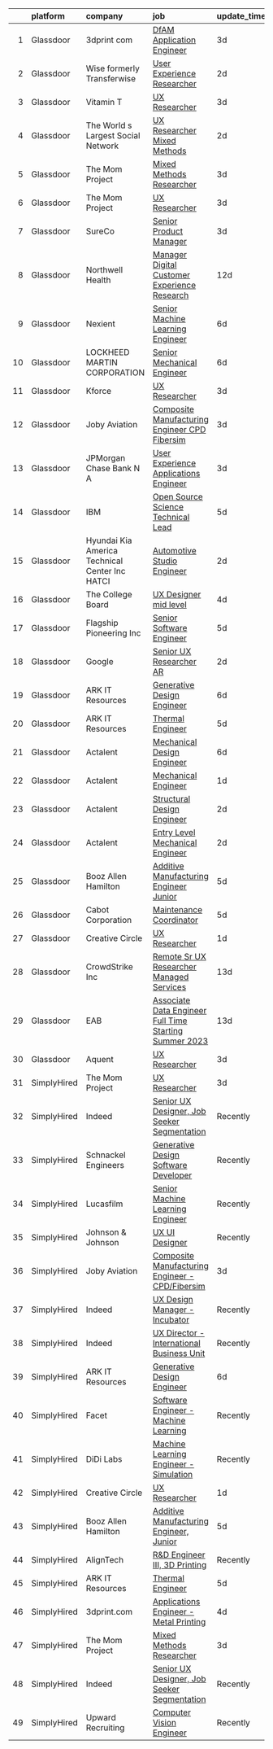 

|    | platform    | company                                           | job                                                                                                                                                                                                                                                                                                                                                                                                                                                                                                                                                                                                                                                                                                                                                                                                                                                                                                                                                                                                                                                                                                                                                                                                                                                                                                                                                                                                                                                                                                                                                             | update_time   | location                       |
|---:|:------------|:--------------------------------------------------|:----------------------------------------------------------------------------------------------------------------------------------------------------------------------------------------------------------------------------------------------------------------------------------------------------------------------------------------------------------------------------------------------------------------------------------------------------------------------------------------------------------------------------------------------------------------------------------------------------------------------------------------------------------------------------------------------------------------------------------------------------------------------------------------------------------------------------------------------------------------------------------------------------------------------------------------------------------------------------------------------------------------------------------------------------------------------------------------------------------------------------------------------------------------------------------------------------------------------------------------------------------------------------------------------------------------------------------------------------------------------------------------------------------------------------------------------------------------------------------------------------------------------------------------------------------------|:--------------|:-------------------------------|
|  1 | Glassdoor   | 3dprint com                                       | [DfAM Application Engineer](https://www.glassdoor.com/partner/jobListing.htm?pos=119&ao=1136043&s=58&guid=00000182e86ad0db95ceb6f8c2dcb1cf&src=GD_JOB_AD&t=SR&vt=w&cs=1_b536c6bd&cb=1661756690984&jobListingId=1008094737380&jrtk=3-0-1gbk6lk8dia0h801-1gbk6lk90i4ln800-512bae7bd3e561d0-)                                                                                                                                                                                                                                                                                                                                                                                                                                                                                                                                                                                                                                                                                                                                                                                                                                                                                                                                                                                                                                                                                                                                                                                                                                                                      | 3d            | Boston, MA                     |
|  2 | Glassdoor   | Wise formerly Transferwise                        | [User Experience Researcher](https://www.glassdoor.com/partner/jobListing.htm?pos=122&ao=1136043&s=58&guid=00000182e86ad0db95ceb6f8c2dcb1cf&src=GD_JOB_AD&t=SR&vt=w&cs=1_772182f8&cb=1661756690984&jobListingId=1008096952829&jrtk=3-0-1gbk6lk8dia0h801-1gbk6lk90i4ln800-888f5205ad35da0f-)                                                                                                                                                                                                                                                                                                                                                                                                                                                                                                                                                                                                                                                                                                                                                                                                                                                                                                                                                                                                                                                                                                                                                                                                                                                                     | 2d            | New York, NY                   |
|  3 | Glassdoor   | Vitamin T                                         | [UX Researcher](https://www.glassdoor.com/partner/jobListing.htm?pos=114&ao=1110586&s=58&guid=00000182e86ad0db95ceb6f8c2dcb1cf&src=GD_JOB_AD&t=SR&vt=w&cs=1_8777eb67&cb=1661756690983&jobListingId=1008094005143&cpc=F41FEAB56D215062&jrtk=3-0-1gbk6lk8dia0h801-1gbk6lk90i4ln800-41d9ad3e9516528b--6NYlbfkN0DMrcEu7yrtATojKJA7cEzGQ3FdRGWLh0CZQInL4ECGI6k5tN82kdM0cJmh4vC7Ggg9temFQ244R4RgH7u1LqTSnnvL4tBuggWavBKDFW0qDSxgSPnJVpen7gyVtVtQMGiUlwH-o-mtxCc3paCn73kNC0DjDkzNbQf8fAXdUUdtTrg-F7jbqcWpqA-SzEQIzgcNTFq-4BMcuB8PaagWsh13DWVfuHALdN68DXAuE58GFlswGf-CNTwFMyEvAFUvplinTe8syecZhgl7s2QxYy5sybD5rsyWSxer0L9ldqPZfDhAcBGrX5XpwxBgocMtHIaf8gI3Iac91xixBmCcoRQTx5nq69Lx-i-Y4iMYEV1WBrmjoQo8oIzGRFwba5RauCnYepQHI6zk10YxUvmSRhB85aG2FdK4lbx3DI84w-c5Po3z5Fai_MH4-8pTloNZUTktxRhVcV9bPp9a11Xb7wXZM35s_PFw-iw%3D)                                                                                                                                                                                                                                                                                                                                                                                                                                                                                                                                                                                                                                                                                                                                               | 3d            | Menlo Park, CA                 |
|  4 | Glassdoor   | The World s Largest Social Network                | [UX Researcher  Mixed Methods ](https://www.glassdoor.com/partner/jobListing.htm?pos=102&ao=1110586&s=58&guid=00000182e86ad0db95ceb6f8c2dcb1cf&src=GD_JOB_AD&t=SR&vt=w&ea=1&cs=1_927c3eb4&cb=1661756690982&jobListingId=1008096980689&cpc=4B86475FAF393599&jrtk=3-0-1gbk6lk8dia0h801-1gbk6lk90i4ln800-35799963d9046fc4--6NYlbfkN0DSgjPPcnEdvoK3uuxfISLALE6pB1FR7YSHOr_tSg5_QGIhoz_2VqUepdcKLBLI_zRE0eu3KcAFBf_h5YlCXzqzrShHOJh1EHt5hZ4pWymPE0gfdWnb7UTUhs5rjYR-PcswrTeMzyLW3VNbxA-Gnykct-6BoQRQTmsz9dAWAXg7fFa9ceYhn7MkonKIW0HnPTWvTqhReYaCXVHa8w37XceuqeF91Mow1CE_5T-KugszKGypOQh2UGRb-xQBeeJCg1uXxcNjWBtikaZSucc5Ki-5U-WdTikMy7KHj-lBaV_SE9gWkwRieu20O7wLWuHWX5Ayj6Y-1WWuYdhsdQ-lKH5jLvYMzgoRxDON_uNPN9c7meGQTVF7mXuCiyDnAsjL32zDoknDpDDVe63MZYJEQISqCgGTYPIAVZs9po3HMMMZ5y9Zme851dYCueh_IAqn8ovrwTY_bDc6yNWQFGF-Z1oM4AgyJwVSnZkjV8jUsmPP5CuNM7nbPigb1DS6HnjVR9G_LaHT1WoDJLCHf6SudO89iymlrjYqw7qiqnXtQfUCJ6ncbF6VxpvWB9tovrPE2QYb8jJfakfnvXEpd90vyITv)                                                                                                                                                                                                                                                                                                                                                                                                                                                                                                                                                                                                        | 2d            | Menlo Park, CA                 |
|  5 | Glassdoor   | The Mom Project                                   | [Mixed Methods Researcher](https://www.glassdoor.com/partner/jobListing.htm?pos=104&ao=1110586&s=58&guid=00000182e86ad0db95ceb6f8c2dcb1cf&src=GD_JOB_AD&t=SR&vt=w&cs=1_ac57a4af&cb=1661756690982&jobListingId=1008094382917&cpc=5EFBB0462F9C6B7A&jrtk=3-0-1gbk6lk8dia0h801-1gbk6lk90i4ln800-8c903439d4ff906b--6NYlbfkN0BDp_epf89aHDQhKpPegNJQ_ldQpEFZQsM9OcONMGxWx6pU56EKHF58QjVdAUvn2gXRtfyd_1WHfRqH7uSYUoli7EfV8YcLh__QN_kzLfROH08YDIKIwMuniaRo_ENTOGdY07fs4-FSf0PJeGrLNJ_EMdkIDNONtKuommK3wVKiT6oxe4yuKOfOJnVpD_5vtojJZyuNO-gF-tk3HZ5YiLmwCZ92DKl3frB8f5rgiM0zEvutJUDU2NOQeqgbDqQtclQIhKTWRwonszo9g0MORstvgEQapKiFM0we8TrsWqYjl2zaZLiSzZkGPLUyksv579Mli-zEjZEmAubst4Qozo74lHkGWf6V321HlutUOtXVc-Q8wCfgBh8Ks2yjFemGDnl9Wuv5yIn-O3p2xRi1EAZ99SZryfBM5MPoZcYXQ0QI0AtM7EnscDnmQh3v8LOff_B8R3EpPS8ggm3X2dAwD-PxPulOOQ3-vgTSMRqzGwzFp7uFBojiCkXyVgMwmaXKnBfvjNVzQy-Jr48HqbukBTbpF9Heb_nGW3KV-1y9KwwjHfwLwTCgNZKcSLbABebhFcSue4w3AMUeFg%3D%3D)                                                                                                                                                                                                                                                                                                                                                                                                                                                                                                                                                                                                                      | 3d            | Menlo Park, CA                 |
|  6 | Glassdoor   | The Mom Project                                   | [UX Researcher](https://www.glassdoor.com/partner/jobListing.htm?pos=105&ao=1110586&s=58&guid=00000182e86ad0db95ceb6f8c2dcb1cf&src=GD_JOB_AD&t=SR&vt=w&cs=1_369dadb8&cb=1661756690982&jobListingId=1008094382915&cpc=9C2286EA3771AAF6&jrtk=3-0-1gbk6lk8dia0h801-1gbk6lk90i4ln800-bd3f134bc8d19219--6NYlbfkN0BDp_epf89aHDQhKpPegNJQ_ldQpEFZQsM9OcONMGxWx6pU56EKHF58QjVdAUvn2gXRtfyd_1WHfS740PurOM6Hx029Xn7VZZUDEG84zVaQob4FsQimi6mSk5RPERqfD6Ie5MIgYQodhByEv93feRT9rPRYHFogKK_NOmgx2C_5wdp4y3ItsKpZJYmFwzwCH5dM6PF7dYZ6IvJVzf7hljobvpOQ4qLHrS0PqhGC0t77oXCzsFHMGImKP--u_XDX7D_b2M8LKN-8o7zXYXvCcvGsW2PRUzlEepzvU_PKNpAD3162qG__p_YJ6zI6rVGIfTuixLQkq4jsPwv3yxwzrHlk-MbJ_fY86ZWmqL-2atYsmfLKKZ0_sHip9_P7pDyc7P6nZH9BnveU-3teOrBpqabYDKXaCXnMFeuPH_v7KzuiYNM4Ri6k2MRIkFOTBYSl5GcoIoL-ToTbW4BGC_-Dc1Bj7qh1zxMdsZUKttgdr3sSdx6xsssZAUP55b0GTVwdITYB2J0QkoLG6-7h3aG84eeyPE-oLaECr4XV-IaB3NecHtuigC6ge9ofUua4YYm4goZqvWaRtbqU9A%3D%3D)                                                                                                                                                                                                                                                                                                                                                                                                                                                                                                                                                                                                                                 | 3d            | Menlo Park, CA                 |
|  7 | Glassdoor   | SureCo                                            | [Senior Product Manager](https://www.glassdoor.com/partner/jobListing.htm?pos=103&ao=1110586&s=58&guid=00000182e86ad0db95ceb6f8c2dcb1cf&src=GD_JOB_AD&t=SR&vt=w&ea=1&cs=1_320151d9&cb=1661756690982&jobListingId=1008095006288&cpc=F7A2269C793D5877&jrtk=3-0-1gbk6lk8dia0h801-1gbk6lk90i4ln800-5c50eb64cddd3f76--6NYlbfkN0AQaP-QrR_43T7gRCNkUPZHieFmkbr_BlG6JECninDDsxmXNyJZIi7yg9is_KRKDCK4rtJo98_yk6W6xDMH5JqKMGDtU5pccCfS5F2BVPLBdRMdinixcL6MIhNQUzRwSwTO_PTrZQPw1LyIiM32HJNFzQvj5mceAqIHwFCFwaKWLBYJQ0ZHXGqmZy3RQovbrtfcn-C_dbrgecPKYJyLFN1KLHptg2_miC_jhNAODlrHdWKaSY3zz969ubz9l5m9_I1WnF7gY6_yP62Cn6RLzWC4-7LD6stTn-7wg6HAIuxiOybRipze51gG2qRRx19LNtBcapDlstHGYe1zYPj6tqRVMZmhUQDJBhh8JVVZEC6BEbZVhac3ekddytVX2cmmhBkKpb86avLrJljmhlodXgxlhNq11zqlIZaakyuDi9vQHEvMUrzplb_xTquww2-x_fpJUch9v6gy-3mMH2k2AT_96fP2lQmQVrraIIBJMYEg-RU1wpwDen9qGGFPHvYH6_A%3D)                                                                                                                                                                                                                                                                                                                                                                                                                                                                                                                                                                                                                                                                                                 | 3d            | Santa Ana, CA                  |
|  8 | Glassdoor   | Northwell Health                                  | [Manager  Digital Customer Experience Research](https://www.glassdoor.com/partner/jobListing.htm?pos=115&ao=1110586&s=58&guid=00000182e86ad0db95ceb6f8c2dcb1cf&src=GD_JOB_AD&t=SR&vt=w&cs=1_ca502857&cb=1661756690983&jobListingId=1008074844388&cpc=2CAED5C921A5F994&jrtk=3-0-1gbk6lk8dia0h801-1gbk6lk90i4ln800-fc022f85d3b900a8--6NYlbfkN0AZWWK9Dkq8A_dUHCdj_uLeVWsWS91-0wEhlKVHwzSsO9Etv9WaFTD0YdZedibhSBs_AidpMc5okhucwQ3qDq422HNFwM2on2Hs7x3WFCypOLI7iO5i1l7VM2d_U2slGIIiDblGxlFbP0vbtFBJ-LIsKnMpTrjoIDdrA40tY69HsS-FlX60wwFpGM56cGWt7aXhEZS6HAUtUpuCpbmnHzRyWlZacPYUtIx4QwhSfih-1zaatUypqZhVPF-E7EW6PTPxlfsKjGNlEL3hHOUVrR3y5_8OXtN7i85_a2IKHEZaymvHId02i3sqBA2yAnhLb0FzHFkqOcziYoiPvXq8H9IXCHYe8iqPhDzofFSZ7OM6_69IGszBT5AoKI8jn89V5J0vtH2AQ1JgmLy_JyLhGkomFrLun2lPVyg-9fPMDvjImoZhITR5eNIrNesHmDwtu6w-Dj3JSbf1CQapm7Q5VgsmS5TXh3EG8bzGfnBIrkwJCZO5dfbMv0tJV9prP2jMjnOJV_WRHvz4TMILrGarTHq76x-mCqR6r86-RpHf3X_AIK_9udIb5FbNliE4TRwUMbrSoF-Hp7ZGGwkW4k4nOCoCooMO-GeGG8KTNO8L7_PiUdb1PJCFQSAxSV7OQewYgmY6_q_VB40P7B12ODDcemwi4Ss7go1JBwoihYj9cv5K7ENghywbFD2QNsqxwK5HhLhkCJdw4yGzfN1y9PBkBXXoNQd3Ws2PgDxVDeeme2h5_ohO8vM0-Qlhoi_XwVqJPhTMomATzOruRTjCeHE2Fg_YnLpel00Ye3Lg0_pyWlJnM0GZIn7BraL3uhhHG1aJqbqAkvvXmndPOVv9Pd16S9jWc-ntuuTOQIqdmZzp-jOGCnV01UJ3qEkL9kW3egWWNxv8b2FgN3OOo-PasTxPZLeNqDWXgT45kXEEf9Y_Chd6e9fkiGOpmfdRdeWFHn_bDo21YZL_-XTd-GFSilfmLgJKnZruZAvkccY7x5mbUBKCgyNxi905T-USz4RxG_WiKAhFb62s24RZhYS3NOCl8TvOiw1mFdYQdTmZK4wFZTqj_R_h1l4lRLbDY_LwykhnoY7vpcOmXzfN53NP7IgmfuOcPc0uxTCVy8his7IQo2lw0Ld8doS3LGaVDzOuvWg7cQQL0c6e_GEyxg%3D%3D) | 12d           | Melville, NY                   |
|  9 | Glassdoor   | Nexient                                           | [Senior Machine Learning Engineer](https://www.glassdoor.com/partner/jobListing.htm?pos=129&ao=1136043&s=58&guid=00000182e86ad0db95ceb6f8c2dcb1cf&src=GD_JOB_AD&t=SR&vt=w&cs=1_604950c6&cb=1661756690985&jobListingId=1008086980672&jrtk=3-0-1gbk6lk8dia0h801-1gbk6lk90i4ln800-4dda5761356c186f-)                                                                                                                                                                                                                                                                                                                                                                                                                                                                                                                                                                                                                                                                                                                                                                                                                                                                                                                                                                                                                                                                                                                                                                                                                                                               | 6d            | Columbus, OH                   |
| 10 | Glassdoor   | LOCKHEED MARTIN CORPORATION                       | [Senior Mechanical Engineer](https://www.glassdoor.com/partner/jobListing.htm?pos=107&ao=1110586&s=58&guid=00000182e86ad0db95ceb6f8c2dcb1cf&src=GD_JOB_AD&t=SR&vt=w&cs=1_49d9a8bc&cb=1661756690982&jobListingId=1008087378466&cpc=7F6F94E2229B3AB5&jrtk=3-0-1gbk6lk8dia0h801-1gbk6lk90i4ln800-fd6de8784ac61017--6NYlbfkN0BuMqUtaNIakuoGTB-u7I0EvtcrTK1_bHO6_bsORPCvsAuhl2Re_HYGgFFE4slO0oAQZ16dmPryzk6ZFyeZ2fEIqsvLrtIW4m9zz1fjrViXa1mzndd0akj2pU54IgsKet8eKFSpKSCyikLsHsfwroDtUro9ejvO7RR8ho0Pk9CS0BirE5PkzX-leFUHfSSXjqfCqGhvSgtis-YZGtCxNEf7C-eRDBaw0HJlACPXt6Jh12qVakfsQYvBqovzwd5wPc2WElZzC1LxLRiJBaxz1uljp7ZwjC7iUJGnVKxPEBjPM8IxFGyTdrLZb7PwZvTcYN2KbRIjFRwSQQVZdFqlQpW2ni-ScJjLLl4Z5-nk-RM6GQaziBnIpx5CcbeirPN4A9etDQMjY5krVR118nf9HYeF4IknDwOpx7S4PvQbBZhsKcF3fOpbo1QmiC30n2rCsJ8TYKdQMWIk61F-PPveC3wy8tF1CM0rq60QevmmpZ2EgQiPVwS4XULLQCmEjzaDnamlphC9yh4Kv--KzCxOSjs4vepxjRONvq1orARhYfTm1VvK54-eDKXmYKL4DM9aekZXiH7LN-g81vO_VUXhEd_t8wqWLEBn0qoAO3mZibiKCEhbqL17OT4N3_3etSRCB7cqR4cfpbDDMg%3D%3D)                                                                                                                                                                                                                                                                                                                                                                                                                                                                                                                                                    | 6d            | Liverpool, NY                  |
| 11 | Glassdoor   | Kforce                                            | [UX Researcher](https://www.glassdoor.com/partner/jobListing.htm?pos=110&ao=1110586&s=58&guid=00000182e86ad0db95ceb6f8c2dcb1cf&src=GD_JOB_AD&t=SR&vt=w&cs=1_33ccab25&cb=1661756690983&jobListingId=1008094267128&cpc=F41FEAB56D215062&jrtk=3-0-1gbk6lk8dia0h801-1gbk6lk90i4ln800-db2c50093ad5b947--6NYlbfkN0C5IatSLh_Ak1q39eQQoPIxD737RW9NeiYGvIRXkrLjEBkC4LI6KweFWWPiS1PvvlxUGdptNRpw1og9LquIjemFcg0GKCvRJy-ZzrymTyReKOe4kJ497xRZk09btuwQoCqdm4CwO7UAgdeG4JnHbFAe2pw1tc94QzELc_TKZcLjGWhbtfY7wQ9AF9S-O4Wu3uwlHlzVxsGLdDRYozlsA02CgWLL-zMsotpfyn5hLL9s028YXEDU5mBqbeDuenYH1sog0TUGuBikUdv-a0q7tEZlxfpTvBrRJuZ_OV0TtZiCaT3lYioyLZKqUpXwSxnpggOtzSzykn44irbQU-45Mr3uLWoXu1mEbGXB98APaj8OWppp5m3bfPTLVaSOs0B-xv8-XWLJjP_04ayEu2jNLWTtgr-MD7MEyg6vixLRe55LZ5b27xjbbqDjsPVPlXeEZDwuJOZCge8TuRBRQvvnOR4z9FwxH5kV8eMJeq-sVc9PrZ96M9soM31aqPfWMaygTwJPXKMWm52SgQrLXEa4PPAUlJngFZjFO1gN8i-Y3ykeW_iaFPmWdrsBi2EI2_9xaEdSP-couRSaq2PuDeVXAK7ckDixtRnSHrw%3D)                                                                                                                                                                                                                                                                                                                                                                                                                                                                                                                                                                                                               | 3d            | Waltham, MA                    |
| 12 | Glassdoor   | Joby Aviation                                     | [Composite Manufacturing Engineer   CPD Fibersim](https://www.glassdoor.com/partner/jobListing.htm?pos=127&ao=1136043&s=58&guid=00000182e86ad0db95ceb6f8c2dcb1cf&src=GD_JOB_AD&t=SR&vt=w&ea=1&cs=1_5e2c8ed1&cb=1661756690984&jobListingId=1008093896091&jrtk=3-0-1gbk6lk8dia0h801-1gbk6lk90i4ln800-93af6a19db3e5e8e-)                                                                                                                                                                                                                                                                                                                                                                                                                                                                                                                                                                                                                                                                                                                                                                                                                                                                                                                                                                                                                                                                                                                                                                                                                                           | 3d            | Marina, CA                     |
| 13 | Glassdoor   | JPMorgan Chase Bank  N A                          | [User Experience   Applications Engineer](https://www.glassdoor.com/partner/jobListing.htm?pos=121&ao=1136043&s=58&guid=00000182e86ad0db95ceb6f8c2dcb1cf&src=GD_JOB_AD&t=SR&vt=w&cs=1_64cfd85d&cb=1661756690984&jobListingId=1008095331238&jrtk=3-0-1gbk6lk8dia0h801-1gbk6lk90i4ln800-c87e1db87de5e647-)                                                                                                                                                                                                                                                                                                                                                                                                                                                                                                                                                                                                                                                                                                                                                                                                                                                                                                                                                                                                                                                                                                                                                                                                                                                        | 3d            | Apple Valley, CA               |
| 14 | Glassdoor   | IBM                                               | [Open Source Science Technical Lead](https://www.glassdoor.com/partner/jobListing.htm?pos=124&ao=1136043&s=58&guid=00000182e86ad0db95ceb6f8c2dcb1cf&src=GD_JOB_AD&t=SR&vt=w&cs=1_c8c39209&cb=1661756690984&jobListingId=1008088627145&jrtk=3-0-1gbk6lk8dia0h801-1gbk6lk90i4ln800-01e0d2cc6dfe5d95-)                                                                                                                                                                                                                                                                                                                                                                                                                                                                                                                                                                                                                                                                                                                                                                                                                                                                                                                                                                                                                                                                                                                                                                                                                                                             | 5d            | Austin, TX                     |
| 15 | Glassdoor   | Hyundai Kia America Technical Center  Inc   HATCI | [Automotive Studio Engineer](https://www.glassdoor.com/partner/jobListing.htm?pos=126&ao=1136043&s=58&guid=00000182e86ad0db95ceb6f8c2dcb1cf&src=GD_JOB_AD&t=SR&vt=w&ea=1&cs=1_c5d85273&cb=1661756690984&jobListingId=1008097674735&jrtk=3-0-1gbk6lk8dia0h801-1gbk6lk90i4ln800-9a0e395799439d27-)                                                                                                                                                                                                                                                                                                                                                                                                                                                                                                                                                                                                                                                                                                                                                                                                                                                                                                                                                                                                                                                                                                                                                                                                                                                                | 2d            | Irvine, CA                     |
| 16 | Glassdoor   | The College Board                                 | [UX Designer   mid level](https://www.glassdoor.com/partner/jobListing.htm?pos=130&ao=1136043&s=58&guid=00000182e86ad0db95ceb6f8c2dcb1cf&src=GD_JOB_AD&t=SR&vt=w&cs=1_d268d702&cb=1661756690985&jobListingId=1008092282363&jrtk=3-0-1gbk6lk8dia0h801-1gbk6lk90i4ln800-086a4eae3be896a2-)                                                                                                                                                                                                                                                                                                                                                                                                                                                                                                                                                                                                                                                                                                                                                                                                                                                                                                                                                                                                                                                                                                                                                                                                                                                                        | 4d            | Remote                         |
| 17 | Glassdoor   | Flagship Pioneering  Inc                          | [Senior Software Engineer](https://www.glassdoor.com/partner/jobListing.htm?pos=128&ao=1136043&s=58&guid=00000182e86ad0db95ceb6f8c2dcb1cf&src=GD_JOB_AD&t=SR&vt=w&ea=1&cs=1_e68bac22&cb=1661756690985&jobListingId=1008088603150&jrtk=3-0-1gbk6lk8dia0h801-1gbk6lk90i4ln800-836683269fbe6161-)                                                                                                                                                                                                                                                                                                                                                                                                                                                                                                                                                                                                                                                                                                                                                                                                                                                                                                                                                                                                                                                                                                                                                                                                                                                                  | 5d            | Somerville, MA                 |
| 18 | Glassdoor   | Google                                            | [Senior UX Researcher  AR](https://www.glassdoor.com/partner/jobListing.htm?pos=125&ao=1136043&s=58&guid=00000182e86ad0db95ceb6f8c2dcb1cf&src=GD_JOB_AD&t=SR&vt=w&cs=1_7c08c6c8&cb=1661756690984&jobListingId=1008097362520&jrtk=3-0-1gbk6lk8dia0h801-1gbk6lk90i4ln800-f38cf83ed715b87c-)                                                                                                                                                                                                                                                                                                                                                                                                                                                                                                                                                                                                                                                                                                                                                                                                                                                                                                                                                                                                                                                                                                                                                                                                                                                                       | 2d            | San Francisco, CA              |
| 19 | Glassdoor   | ARK IT Resources                                  | [Generative Design Engineer](https://www.glassdoor.com/partner/jobListing.htm?pos=120&ao=1136043&s=58&guid=00000182e86ad0db95ceb6f8c2dcb1cf&src=GD_JOB_AD&t=SR&vt=w&ea=1&cs=1_8a700fd8&cb=1661756690984&jobListingId=1008086135632&jrtk=3-0-1gbk6lk8dia0h801-1gbk6lk90i4ln800-959a8a861c7a7357-)                                                                                                                                                                                                                                                                                                                                                                                                                                                                                                                                                                                                                                                                                                                                                                                                                                                                                                                                                                                                                                                                                                                                                                                                                                                                | 6d            | Menlo Park, CA                 |
| 20 | Glassdoor   | ARK IT Resources                                  | [Thermal Engineer](https://www.glassdoor.com/partner/jobListing.htm?pos=116&ao=1136043&s=58&guid=00000182e86ad0db95ceb6f8c2dcb1cf&src=GD_JOB_AD&t=SR&vt=w&ea=1&cs=1_6b12cfa0&cb=1661756690984&jobListingId=1008088211266&jrtk=3-0-1gbk6lk8dia0h801-1gbk6lk90i4ln800-9da1eb3cf3554270-)                                                                                                                                                                                                                                                                                                                                                                                                                                                                                                                                                                                                                                                                                                                                                                                                                                                                                                                                                                                                                                                                                                                                                                                                                                                                          | 5d            | Menlo Park, CA                 |
| 21 | Glassdoor   | Actalent                                          | [Mechanical Design Engineer](https://www.glassdoor.com/partner/jobListing.htm?pos=111&ao=1110586&s=58&guid=00000182e86ad0db95ceb6f8c2dcb1cf&src=GD_JOB_AD&t=SR&vt=w&ea=1&cs=1_5fe4e92d&cb=1661756690983&jobListingId=1008086332796&cpc=F41FEAB56D215062&jrtk=3-0-1gbk6lk8dia0h801-1gbk6lk90i4ln800-017229d998c9fcc8--6NYlbfkN0ChYVx_I3yfZ_JDY3EFoivtqvi_stwnZ_kRt8Dowt_l_d1ydueao4NE-oUleRJ4yhhR5OFf30khk7M_kireVAqUoPiw6o9HGl9MbcV8-REeytcG47fTYYRYJxkhbUNwbo74nZHyU4pG3JSre0amgNy1FsEE9jSVf3_tm5p8FOPXCvSc_ASmoE74b4XYXCNcvqeeJz_5S0bVWO-n-JjmxwCSosiJtVAjhJZIJbgra33vpdQYMVOA2ONOSa0wliEI5Rs43S_DPFLTazNqw9hHpFHU7zUOsUFUrp44MLih5YjSBvGLcXyZk_qQvle3rrB3u-xeM9HYvLEfeDuvTzHTw_1msGU881rVq0v-IIkjkeUZWaC30w8xh-2K7fyF955hL_2HEVZslN4yMKwZqxCbnLHDLxEkolhtGCtmLVOACNT4RKixn_LmH6ut8SakyZ9oIxqTRljUsCHGstHZc794DGm0Gk1TonJSOTdQXcR9eeqN4vd8r7R8sOf-02VEr0NF-pQ6SCyDDeMmvVQWaSwi0atJ59pqaJItm8MMj2soqcoQiMsZP726xo0thp7ORtMgUSkiTBLaoNXabOFG3v8WK32BnfmE8y_OM1P-80sj__dC5i4ls7BxBAcwDfP9gtnSypwWea_hBehXSen_B3QLszXpWt2gdJBrWn8DaR7_C8_fahxEvQc_EoGI-F1s4eMuOHzLWK4YO2BxmRzDwjbKLo_dHpnAVoHZNS3yNIVCTmb9z0GQMHytcHNPmdVn-WS_vWxFWf63lATqNcaoeDj2RxaI_Uh2Ve7JJccK18SOimNCZvKR2_FebJmjdI7z6U_h_Qk6qEPcv44ZQwm3ULoys2qcspyKelDUYaYbL7EVDURsD5q6GQ-h6fI7t8NgAOuMqwWj37_aOQhp0uH5ZEkORRi3_ZwPlTT_ZOQ8NVnofA1jl8epqkgRD4VvD6Fy-IsCOq39GVnL7_3PtzMCiL8AsXyu)                                                                                                                                                                                                           | 6d            | Ridley Park, PA                |
| 22 | Glassdoor   | Actalent                                          | [Mechanical Engineer](https://www.glassdoor.com/partner/jobListing.htm?pos=113&ao=1110586&s=58&guid=00000182e86ad0db95ceb6f8c2dcb1cf&src=GD_JOB_AD&t=SR&vt=w&ea=1&cs=1_3936c142&cb=1661756690983&jobListingId=1008098072641&cpc=334ABAF5D42DC775&jrtk=3-0-1gbk6lk8dia0h801-1gbk6lk90i4ln800-8c3ec75c51a80a11--6NYlbfkN0ChYVx_I3yfZ_JDY3EFoivtqvi_stwnZ_kRt8Dowt_l_d1ydueao4NE-oUleRJ4yhjnM2sJXj4QEL6w52_IHXHle9KFYo8aSuBNKYbE7wz3-FoqJFrqBEs65N3shdEEXPKgdgCJqqMsPjq3VQzQEimu4W6vAubD7eMEnwtXA9Fr6nO397Sx7bZErs1VC9memlWa8ARrYXI1dPaIzA6WXSCmWwlW1g1gRgWcj8Ec1tcPeFc8GcPL7j-NI8TwdQp4ipX5gdLMKhiYU_UlFiBooynOZ41oqJ-uDRH_cM_5A1MYPh7un_GIM2UtphhCT2QxFzw0vkqwXMCGUHyEbZuYSyC_NyeM9JdaFSukJa5zvat4vJ0MsmG8hrKDK5LyvIhEX-cWGSTUCwqxGxRx5LVHOSI1Hvh5UZigILRm1odphxq6EnOUbQFDWnsVWcZL2XwX1jMdobeAEpyi8W8H0b_FRKuffoECz_YW45rMoncrQap1lCeRuBAzvfeNj-XKj0fDNzT1qetXjOKxxjtnrWYMqoGoqCmBi9tXYQDl8KNyPCP9JzyOrbPNlNFUu78T3nXxUzh7vum1D1IWiSn83RzVGa1wD1IB0gWIET_dKUMBIo86tFN6uOi9C4BMIR3hBro2Ijo_Uil3WoZo06__1WIE120sae-Mj62ERRvF_aC_DgnkaJa9PQg-BX7Y1oD2PL0n-jODn1X_bieXHLDyjXzWPAt8MlglS_2MSysTNibwkfEYeT8W1p3w5JGcTo9Fz3XPXKLdx62ooSZz26n0zKERppwE5KW80dFZSNwdldcm0d1-P7RNjw3iHUnHJzy7lN_0q-flVEhPPNqgPoiwY5yb3FHcL8XjgAWTxHYyuB50Zzz7XUvtLCGc9LVTtCJyTCadvmTjV90Lxt2oUvegBGduYBN445z5ro8A0ZuIUzW0OHOy29aswWvF9RF4XLJWUiZCz-Ae1tagaDrFTF1JbPQQMUNh)                                                                                                                                                                                                                  | 1d            | Hyattsville, MD                |
| 23 | Glassdoor   | Actalent                                          | [Structural Design Engineer](https://www.glassdoor.com/partner/jobListing.htm?pos=109&ao=1110586&s=58&guid=00000182e86ad0db95ceb6f8c2dcb1cf&src=GD_JOB_AD&t=SR&vt=w&ea=1&cs=1_71f4f1e8&cb=1661756690983&jobListingId=1008097893420&cpc=FB7E4A1762AE5BEC&jrtk=3-0-1gbk6lk8dia0h801-1gbk6lk90i4ln800-9c2d748765d76736--6NYlbfkN0ChYVx_I3yfZ_JDY3EFoivtqvi_stwnZ_kRt8Dowt_l_d1ydueao4NE-oUleRJ4yhg8o0u738vB5RZZE160cZlgEiKKV6OHZYicYQxxNMt4CPH_2bCJFUapOFjDzzS4ZUrZQxVNAtKPI2Q7MIS2JjoKoaJh7OUzAAhTuzJvS23PcWIFehpKcoVtOjxXS7nN_FJO38mmg2mde6PVpGJ4dhFUg8dO7_3MB7i7l1HMQsnqnT1SY6x_7xUbmXCuxVenIFqLX8HoHXNndMpBwRgf7fJED8tJmkVd4eBQtjiCTJ8kM01ftficxiLKnVlxcToq2UEV07_cazJDF1BSqhsLlze27zVm5umTe42Yya322TkS-xwyUm1RRW3qDHc2wqJ0SgDOfpfC73B4IK1myNhzPvIiiC8q5bi1YYdFTE1EEPOUgX0ggZemugNDZYf0tQi9tlniQnGIZs0RnOwsodmaDDxA7XSepNd5y5SWVALTGlD8USOuZyXWkRwnOYmmsFBboTb7hO0_mU_gtpd100dqfmMYwN1qUDXeyXGAsVJCVesoS93vXRmE7TL6_1inefRvz97KMF646iXRGpc7r_aV4PahaV0XOWVFphj4r7rf8CZZt7OyQslxfYJcF_8IpoIYza07d86iy-nRpnktx4cXG7iepDjyEasOG7JF7RUT23H751IipMV8Sygp8M6GzF3psij1rfgKxZqMN5H5eOfy2SJ11eeResjB5taA8vKRgvWLdoBIwWsmnXBMGtUyY7bLmI0Rta3KSxepKcmSL3zEkcfBKY-8tbAgRPz00dvx5CmtKvHitvy82etBwU_twpSwqLXwjXEX3HbR4BinRLQwbq55lDXLykIe8iabddT5ipeAAFsbroUdEH1yMZZ8aDmG6vTKGzYIQQ7GAyzWHrhgo_tN9-kDy8kiaB_KLNEa2yF6f1cY5jsTsHBpFKiOjry3U8a5ZgYiW7YoGHGsplQN6Jok4tg7rn8WeTY%3D)                                                                                                                                                                                             | 2d            | Ridley Park, PA                |
| 24 | Glassdoor   | Actalent                                          | [Entry Level Mechanical Engineer](https://www.glassdoor.com/partner/jobListing.htm?pos=106&ao=1110586&s=58&guid=00000182e86ad0db95ceb6f8c2dcb1cf&src=GD_JOB_AD&t=SR&vt=w&ea=1&cs=1_fb99ab19&cb=1661756690982&jobListingId=1008097709223&cpc=F41FEAB56D215062&jrtk=3-0-1gbk6lk8dia0h801-1gbk6lk90i4ln800-b1b06bc0b7d6abe7--6NYlbfkN0ChYVx_I3yfZ_JDY3EFoivtqvi_stwnZ_kRt8Dowt_l_d1ydueao4NE-oUleRJ4yhieQCQg4CEUg5kHGzx3ngPJE9ozwM4bbGHd6I-9Ko3KmQjgP_8h698SRPIyWHOX60ApJPyaq18XwtmOdvyhs0sbZ7sRB0p6_rKuUpAbmZe5lLlLdopUBEKLLBxloK-tXAJ9jtMj2fVwwiX_5vI1naAbaK1q0A1tIsOEyrCZInZ3tf_VgT90n3ze7rrUWPs38vdeJHNt_nfB72-0NW-jKEl5wv9_ga48K9HCaEBozrGfzXkeof7H2rwFuykT6mXNpgPGKFDE8OyzhpwFfH9lS6BmRkgVvSXpSN4TWb782wqaS_UC7ZiqIVOzjokaVjZCLQkxfgQvKuMmZR6ghtQ-h2IvQoeO0kIavQ-ifmdibZyVK4nAxrs4oSU0koFzlGw8yerKRolGjIGXiAjn_Q_QURQArmE42xUeIDCqXwbnRK4NFFbzKXpDY_CQ2QdMhRIQf-1iQMjz7vUOeoH1khqvf11JYXZI4YlcVO4t0KKANGinu1NtQ1KLFparUJB22STFEG_pGca6np9pXumbL3RAroTbB5Y69UubYtr0Q45aT7EIElQ_MC-EnoIsKz8iz7wxrKZsBSBZy6WI7dFieMZroGrchwfDj6UfOJE6qmHa-_VMMdNJx2naIYtjarMvlLEhhUFZkayuFKsJt7tRkIl2YcdQuJxXcYvJ_cQ96PlkCCNyjal1Ypy8oIW32esklMJz1nIoWqHDLrr-B4ZDOUNa84EKgPlKOKYA9SQnvwd6tL-XzhV_OEDOeTJrKl4rRwz4OhsjYnV7GG7dyYRlKMWlcc9hpATixWmIG2sca42C9LfQhlSgfs-X6cWZtKzwPbo_F0TqGQ2vyUFFqR9H2vzX2mcgp9HtUOrIRxK-5dBbCVS0XqinogMFUeqSS3QTx2ISwog_tQ_5uq6vEbBl45xc56Pt)                                                                                                                                                                                                      | 2d            | Hyattsville, MD                |
| 25 | Glassdoor   | Booz Allen Hamilton                               | [Additive Manufacturing Engineer  Junior](https://www.glassdoor.com/partner/jobListing.htm?pos=118&ao=1136043&s=58&guid=00000182e86ad0db95ceb6f8c2dcb1cf&src=GD_JOB_AD&t=SR&vt=w&cs=1_6876c43a&cb=1661756690984&jobListingId=1008089579994&jrtk=3-0-1gbk6lk8dia0h801-1gbk6lk90i4ln800-6af3bf6cf0068750-)                                                                                                                                                                                                                                                                                                                                                                                                                                                                                                                                                                                                                                                                                                                                                                                                                                                                                                                                                                                                                                                                                                                                                                                                                                                        | 5d            | Alexandria, VA                 |
| 26 | Glassdoor   | Cabot Corporation                                 | [Maintenance Coordinator](https://www.glassdoor.com/partner/jobListing.htm?pos=123&ao=1136043&s=58&guid=00000182e86ad0db95ceb6f8c2dcb1cf&src=GD_JOB_AD&t=SR&vt=w&ea=1&cs=1_8c4c286d&cb=1661756690984&jobListingId=1008088849793&jrtk=3-0-1gbk6lk8dia0h801-1gbk6lk90i4ln800-708a4bf8d519f0e8-)                                                                                                                                                                                                                                                                                                                                                                                                                                                                                                                                                                                                                                                                                                                                                                                                                                                                                                                                                                                                                                                                                                                                                                                                                                                                   | 5d            | Carrollton, KY                 |
| 27 | Glassdoor   | Creative Circle                                   | [UX Researcher](https://www.glassdoor.com/partner/jobListing.htm?pos=101&ao=1110586&s=58&guid=00000182e86ad0db95ceb6f8c2dcb1cf&src=GD_JOB_AD&t=SR&vt=w&cs=1_4b404fae&cb=1661756690981&jobListingId=1008098183786&cpc=7F6F94E2229B3AB5&jrtk=3-0-1gbk6lk8dia0h801-1gbk6lk90i4ln800-b9d495bd6a7d5041--6NYlbfkN0BPwlZa85gbT4Q3XYQoU_uQn0Qmw9zd_9UNfmcwtqAVud1yvyq1Z4UAlx1bxhDUi3KWumz1N-iihhD41CFEu2BM1Xd4t4j4b4z51Un3hO89GwejwxosjaWu0WBTURHZ06J2liXbMigISL8BVuTtzTp2IBlMQDGO9O5tY4cacV3zw6Ui-siaza8_IsU2vV2CsF3AA5qAVYo7ULNSo9uScF3HGddcKZdXTMiEOLSinfXYrt9FQ9ytjtj71L53ynGrkpHRrRgj-Nd5cxmzHr3vV8hJ3FcIU7i9Y-pAWkDavV6pi8mDfDw4W8PMkbgM0JNrOIi5BXEAoXriry6rNSgwaPsh6P8-5hWBGXCR8B5olfjDSMdU-syaFEu8U0tCzReENyQSH-soeJ8q2DAP0Mb_wZ1FBtBFbOq_noPA6dtXQoTxNoSpeJENNND-NGmkEGr74proe1gVwQCtxmTFJ8SuA3ARE4K8DFO2QU6cW6V13SD6j8QYrOEATWhc65r3SvRCoS2KfGLVOYRnSg%3D%3D)                                                                                                                                                                                                                                                                                                                                                                                                                                                                                                                                                                                                                                                                                                 | 1d            | Menlo Park, CA                 |
| 28 | Glassdoor   | CrowdStrike  Inc                                  | [Remote   Sr  UX Researcher   Managed Services](https://www.glassdoor.com/partner/jobListing.htm?pos=112&ao=1110586&s=58&guid=00000182e86ad0db95ceb6f8c2dcb1cf&src=GD_JOB_AD&t=SR&vt=w&cs=1_b9138df4&cb=1661756690983&jobListingId=1008072156152&cpc=9DC6E4D8324653EE&jrtk=3-0-1gbk6lk8dia0h801-1gbk6lk90i4ln800-5ada6e538c62d506--6NYlbfkN0Cu2CVlb3GO4Nf7aS8SXsFwjpUbSKkwsJRaJhRnAEdqU_xy3wLgqXZvfA4Kt5_WA9CDwqQ8oerejQYxXG3P16RFqzTZ3oU70Kcx-FwET_sQEe6tU0tEh9oxcnrbBFT1oOydid3T1_0dX1fgVR3nd8b1ztZY1HNhR_zQbh_aE9_14cnjB4afjil-lfpSUn_Mfjx5pJJw6ZtHhQKW_HFZRGNCO5XN1iRxS9dmE91heF8i9Re-UjU2BzDRzuVmnDlc9ODYsyR7Ug8Vmlt1w7tZ-62IFqsjF0ZGGKUhknuD7cMnQpU8HCxYNd9uPib3z5RH4EzcKPsgLU82_fNErbAfdKlrlrK26btWmUlllcAqrTQZhfP8y05z_feuz9s0Ocndw9IIGvMJoJxwdYKCdprvQRIqxpbCIJJOhhWaQASJ9lqHlV6GBmGE5e2aa6sD6D8_7AlZTHpHA9NBeiGDExuRe1lCBNtQ9N7_oa1L2AiIO5rBuE3A0qu8NC6g8uk-jP0I1zEy2zGQOX4OuiDTkBwQNNGcnYYmYH7iu5czBglJLEI-Xh2IQwDMjWbAJFrug4XnRzF1Sz8gLKBnFfR87w0qqQT3kaW2rTpyaL2kTg0sJFG-ZVVHgpenQu2hDPRBeKkQ2uruFIkY1TiXmQWAmHYUYMA-kY82mcHUxP_a32YY9ZLpo9eDcUbmqU8Y-cT8OWEpuffbR7HmtnEnkqDclP1T1Ic35qQDZTE3dJw1Pnyz6xhYla3aqaAR8e3Q)                                                                                                                                                                                                                                                                                                                                                                                                                             | 13d           | Los Angeles, CA                |
| 29 | Glassdoor   | EAB                                               | [Associate Data Engineer  Full Time Starting Summer 2023 ](https://www.glassdoor.com/partner/jobListing.htm?pos=117&ao=1136043&s=58&guid=00000182e86ad0db95ceb6f8c2dcb1cf&src=GD_JOB_AD&t=SR&vt=w&cs=1_3fd1932f&cb=1661756690984&jobListingId=1008071825333&jrtk=3-0-1gbk6lk8dia0h801-1gbk6lk90i4ln800-30fa73502429d50f-)                                                                                                                                                                                                                                                                                                                                                                                                                                                                                                                                                                                                                                                                                                                                                                                                                                                                                                                                                                                                                                                                                                                                                                                                                                       | 13d           | Remote                         |
| 30 | Glassdoor   | Aquent                                            | [UX Researcher](https://www.glassdoor.com/partner/jobListing.htm?pos=108&ao=1110586&s=58&guid=00000182e86ad0db95ceb6f8c2dcb1cf&src=GD_JOB_AD&t=SR&vt=w&cs=1_d44310ae&cb=1661756690982&jobListingId=1008094068121&cpc=47CFDC01B3F81FAC&jrtk=3-0-1gbk6lk8dia0h801-1gbk6lk90i4ln800-99edb61b41aee604--6NYlbfkN0DMrcEu7yrtATojKJA7cEzGQ3FdRGWLh0CZQInL4ECGI9gD0Wolx9R2v-Aex0-GK073JfeDa6HIKTE7_wlPVOTQI7EgKAEN1KjxTrheletNfAugbl_Jx99Ysu2lsmOBFJLYVrZAT7wSHe4eQ5zK1Ve8XCMYYkxNdRd7MRSmRJWg0ZazHdINyxsq-vFYRqoZMUZr0yAvFFRFpqJhi66rchVqTdLt6NeFBAEVshLsLh8vaj7Tkb667AUXRUV4qqLeRa5OgJbCEAgGu_8Xo0AaIRcfrv3tjrint8ElurCzdOSZylJBOqyfsuJ0IYBmLLtpe52p-N9rjdikqGq-yotMA33wMreYK_zp4h-lUVCe1lue86n8aYdy3YOmszarMznn9zZY9cCCoQB6YDTxS9u95nXcs-tQxQulxqobkVvsmznXfKmAsVoHGNgDzn0Gq-Tm9m-rJbZaLfomOg%3D%3D)                                                                                                                                                                                                                                                                                                                                                                                                                                                                                                                                                                                                                                                                                                                                                                 | 3d            | Menlo Park, CA                 |
| 31 | SimplyHired | The Mom Project                                   | [UX Researcher](https://www.simplyhired.com/job/IvuPySe9eRy7OKkezKWgg0EPB26ofIMdT2OcNCg28unJV6dGCGyglw?q=generative+engineer)                                                                                                                                                                                                                                                                                                                                                                                                                                                                                                                                                                                                                                                                                                                                                                                                                                                                                                                                                                                                                                                                                                                                                                                                                                                                                                                                                                                                                                   | 3d            | Menlo Park, CA                 |
| 32 | SimplyHired | Indeed                                            | [Senior UX Designer, Job Seeker Segmentation](https://www.simplyhired.com/job/zUgRgSHf6CQNTWaw35UvyNC8Jr52b-Skmp6loYaOwDf2yEL5z4vazA?q=generative+engineer)                                                                                                                                                                                                                                                                                                                                                                                                                                                                                                                                                                                                                                                                                                                                                                                                                                                                                                                                                                                                                                                                                                                                                                                                                                                                                                                                                                                                     | Recently      | San Francisco, CA +4 locations |
| 33 | SimplyHired | Schnackel Engineers                               | [Generative Design Software Developer](https://www.simplyhired.com/job/KE0-EPFCtTp8eniWTTdVA6iqehRWfXqNBvdE0wHECgCONieSBqtj5A?q=generative+engineer)                                                                                                                                                                                                                                                                                                                                                                                                                                                                                                                                                                                                                                                                                                                                                                                                                                                                                                                                                                                                                                                                                                                                                                                                                                                                                                                                                                                                            | Recently      | Omaha, NE                      |
| 34 | SimplyHired | Lucasfilm                                         | [Senior Machine Learning Engineer](https://www.simplyhired.com/job/K1xv_KNl6o0_xGy8jMyw7_AS1ts7LiE9uyXiXnJlZiz7U0TOKj37fw?q=generative+engineer)                                                                                                                                                                                                                                                                                                                                                                                                                                                                                                                                                                                                                                                                                                                                                                                                                                                                                                                                                                                                                                                                                                                                                                                                                                                                                                                                                                                                                | Recently      | San Francisco, CA              |
| 35 | SimplyHired | Johnson & Johnson                                 | [UX UI Designer](https://www.simplyhired.com/job/QSZJffOFdJ--mjMYAsTSb-hGdYY7MoOdum3yHwcNljEUMAJWgSmGIw?q=generative+engineer)                                                                                                                                                                                                                                                                                                                                                                                                                                                                                                                                                                                                                                                                                                                                                                                                                                                                                                                                                                                                                                                                                                                                                                                                                                                                                                                                                                                                                                  | Recently      | Cincinnati, OH                 |
| 36 | SimplyHired | Joby Aviation                                     | [Composite Manufacturing Engineer - CPD/Fibersim](https://www.simplyhired.com/job/ngeHxqF9ms17owdYE9YjwwnMuaMl30te5iyBGUZg9R-IW9wOE-KpUQ?q=generative+engineer)                                                                                                                                                                                                                                                                                                                                                                                                                                                                                                                                                                                                                                                                                                                                                                                                                                                                                                                                                                                                                                                                                                                                                                                                                                                                                                                                                                                                 | 3d            | Marina, CA                     |
| 37 | SimplyHired | Indeed                                            | [UX Design Manager - Incubator](https://www.simplyhired.com/job/P2Qah3KvihmY9oU0JZ6WySv4uubZCo-4_kG0Bvf_fuSu6ca78-sPKg?q=generative+engineer)                                                                                                                                                                                                                                                                                                                                                                                                                                                                                                                                                                                                                                                                                                                                                                                                                                                                                                                                                                                                                                                                                                                                                                                                                                                                                                                                                                                                                   | Recently      | United States                  |
| 38 | SimplyHired | Indeed                                            | [UX Director - International Business Unit](https://www.simplyhired.com/job/HApovoOZ4_knYLlS74oPFCB6BifLysvtbt20BvGo2WDTAmMVoKTvwQ?q=generative+engineer)                                                                                                                                                                                                                                                                                                                                                                                                                                                                                                                                                                                                                                                                                                                                                                                                                                                                                                                                                                                                                                                                                                                                                                                                                                                                                                                                                                                                       | Recently      | San Francisco, CA              |
| 39 | SimplyHired | ARK IT Resources                                  | [Generative Design Engineer](https://www.simplyhired.com/job/ovEhtFUIAWRgpwPU4-nKquR7ZwjAFTGTsL5YbkVXfk2yh7eGNBevMQ?q=generative+engineer)                                                                                                                                                                                                                                                                                                                                                                                                                                                                                                                                                                                                                                                                                                                                                                                                                                                                                                                                                                                                                                                                                                                                                                                                                                                                                                                                                                                                                      | 6d            | Menlo Park, CA                 |
| 40 | SimplyHired | Facet                                             | [Software Engineer - Machine Learning](https://www.simplyhired.com/job/rRl7LpYqGiIowLAwzbrNzMgXtXTFbKgtp-z9fo66PKEqX4Q6nYlO_w?q=generative+engineer)                                                                                                                                                                                                                                                                                                                                                                                                                                                                                                                                                                                                                                                                                                                                                                                                                                                                                                                                                                                                                                                                                                                                                                                                                                                                                                                                                                                                            | Recently      | San Francisco, CA              |
| 41 | SimplyHired | DiDi Labs                                         | [Machine Learning Engineer - Simulation](https://www.simplyhired.com/job/0FIFJ4YUalf3s40eXZAFHstJJzH20E2rQROkdnoUTMS249LqvIcPrw?q=generative+engineer)                                                                                                                                                                                                                                                                                                                                                                                                                                                                                                                                                                                                                                                                                                                                                                                                                                                                                                                                                                                                                                                                                                                                                                                                                                                                                                                                                                                                          | Recently      | Mountain View, CA              |
| 42 | SimplyHired | Creative Circle                                   | [UX Researcher](https://www.simplyhired.com/job/Wo_ftSYnqKfSlnuLxruvvl-YRtwBpsuBmtKQ1Vp1FAyhSkkfeTe7pQ?q=generative+engineer)                                                                                                                                                                                                                                                                                                                                                                                                                                                                                                                                                                                                                                                                                                                                                                                                                                                                                                                                                                                                                                                                                                                                                                                                                                                                                                                                                                                                                                   | 1d            | Menlo Park, CA                 |
| 43 | SimplyHired | Booz Allen Hamilton                               | [Additive Manufacturing Engineer, Junior](https://www.simplyhired.com/job/mXLYUVNmlr_YE9wM3D932d5P8s5wcsv0-1nVpj_AnhpRC4nFeC64Zw?q=generative+engineer)                                                                                                                                                                                                                                                                                                                                                                                                                                                                                                                                                                                                                                                                                                                                                                                                                                                                                                                                                                                                                                                                                                                                                                                                                                                                                                                                                                                                         | 5d            | Alexandria, VA                 |
| 44 | SimplyHired | AlignTech                                         | [R&D Engineer III, 3D Printing](https://www.simplyhired.com/job/yalycvelNxACKTU-TXDB0QlQQavoXudmfm-19vKF8tk9N3FEeWT_iw?q=generative+engineer)                                                                                                                                                                                                                                                                                                                                                                                                                                                                                                                                                                                                                                                                                                                                                                                                                                                                                                                                                                                                                                                                                                                                                                                                                                                                                                                                                                                                                   | Recently      | San Jose, CA                   |
| 45 | SimplyHired | ARK IT Resources                                  | [Thermal Engineer](https://www.simplyhired.com/job/ORApaWNo1zRJUNnDz4ptR8Oak52ROrQA70Dvb4i8cRshlmSjiEfC9w?q=generative+engineer)                                                                                                                                                                                                                                                                                                                                                                                                                                                                                                                                                                                                                                                                                                                                                                                                                                                                                                                                                                                                                                                                                                                                                                                                                                                                                                                                                                                                                                | 5d            | Menlo Park, CA                 |
| 46 | SimplyHired | 3dprint.com                                       | [Applications Engineer - Metal Printing](https://www.simplyhired.com/job/J51AeZrofzfNSGzTIadoPEDNFF5LPSMyx0-RMvUq59vlYeBP1KYazg?q=generative+engineer)                                                                                                                                                                                                                                                                                                                                                                                                                                                                                                                                                                                                                                                                                                                                                                                                                                                                                                                                                                                                                                                                                                                                                                                                                                                                                                                                                                                                          | 4d            | Ventura, CA +1 location        |
| 47 | SimplyHired | The Mom Project                                   | [Mixed Methods Researcher](https://www.simplyhired.com/job/FSuOobUT0SVwdWe8FFeO8QS8HeYr0M1iCc6GqAMvG2yzNKT1r2L_Lw?q=generative+engineer)                                                                                                                                                                                                                                                                                                                                                                                                                                                                                                                                                                                                                                                                                                                                                                                                                                                                                                                                                                                                                                                                                                                                                                                                                                                                                                                                                                                                                        | 3d            | Menlo Park, CA                 |
| 48 | SimplyHired | Indeed                                            | [Senior UX Designer, Job Seeker Segmentation](https://www.simplyhired.com/job/zUgRgSHf6CQNTWaw35UvyNC8Jr52b-Skmp6loYaOwDf2yEL5z4vazA?q=generative+engineer)                                                                                                                                                                                                                                                                                                                                                                                                                                                                                                                                                                                                                                                                                                                                                                                                                                                                                                                                                                                                                                                                                                                                                                                                                                                                                                                                                                                                     | Recently      | San Francisco, CA              |
| 49 | SimplyHired | Upward Recruiting                                 | [Computer Vision Engineer](https://www.simplyhired.com/job/rkCRw4L7zZyIjOI7zDuN7ivicgLG8hqhk8yOpjOy7-yVCSDmzkL6ow?q=generative+engineer)                                                                                                                                                                                                                                                                                                                                                                                                                                                                                                                                                                                                                                                                                                                                                                                                                                                                                                                                                                                                                                                                                                                                                                                                                                                                                                                                                                                                                        | Recently      | Remote                         |